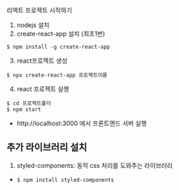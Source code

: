 리액트 프로젝트 시작하기

1. nodejs 설치
2. create-react-app 설치 (최초1번)

```
$ npm install -g create-react-app
```

3. react프로젝트 생성

```
$ npx create-react-app 프로젝트이름
```

4. react 프로젝트 실행

```
$ cd 프로젝트폴더
$ npm start
```

- http://localhost:3000 에서 프론트엔드 서버 실행


## 추가 라이브러리 설치
1. styled-components: 동적 css 처리를 도와주는 라이브러리
- `$ npm install styled-components`

